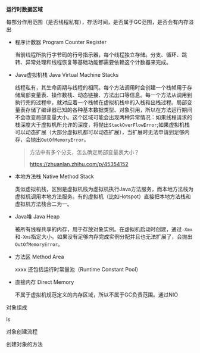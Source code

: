 

**运行时数据区域**

每部分作用范围（是否线程私有），存活时间，是否属于GC范围，是否会有内存溢出

* 程序计数器 Program Counter Register

  当前线程所执行字节码的行号指示器，每个线程独立存储。分支、循环、跳转、异常处理和线程恢复等基础功能都需要依赖这个计数器来完成。

* Java虚拟机栈 Java Virtual Machine Stacks

  线程私有，其生命周期与线程的相同。每个方法调用时会创建一个栈帧用于存储局部变量表、操作数栈、动态链接、方法出口等信息。每一个方法从调用到执行完的过程中，就对应着一个栈帧在虚拟机栈中的入栈和出栈过程。局部变量表存储了编译器已知的各种基本数据类型、对象引用，所以在方法运行期间不会改变局部变量大小。这个区域可能会出现两种异常情况：如果线程请求的栈深度大于虚拟机所允许的深度，将抛出`StackOverFlowError`;如果虚拟机栈可以动态扩展（大部分虚拟机都可以动态扩展），当扩展时无法申请到足够内存，会抛出`OutOfMemoryError`。

  > 方法中有多个分支，怎么确定局部变量表大小？
  >
  > https://zhuanlan.zhihu.com/p/45354152
  >
  > 

* 本地方法栈 Native Method Stack

  类似虚拟机栈，区别是虚拟机栈为虚拟机执行Java方法服务，而本地方法栈为虚拟机调用本地方法服务。有的虚拟机（比如Hotspot）直接把本地方法栈和虚拟机方法栈合二为一。

* Java堆 Java Heap

  被所有线程共享的内存，用于存放对象实例。在虚拟机启动时创建，通过`-Xmx`和`-Xms`指定大小。如果没有足够内存完成实例分配并且也无法扩展了，会抛出`OutOfMemoryError`。

* 方法区 Method Area

  xxxx 还包括运行时常量池（Runtime Constant Pool）

* 直接内存 Direct Memory

  不属于虚拟机规范定义的内存区域，所以不属于GC负责范围。通过NIO

  

  

对象组成



ls

对象创建流程



创建对象的方法







